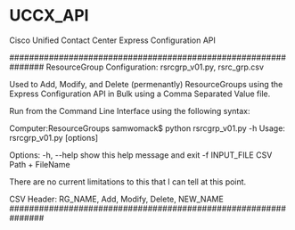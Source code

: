 UCCX_API
=========

Cisco Unified Contact Center
Express Configuration API

###############################################################
ResourceGroup Configuration: rsrcgrp_v01.py, rsrc_grp.csv

Used to Add, Modify, and Delete (permenantly) ResourceGroups
using the Express Configuration API in Bulk using a Comma
Separated Value file.

Run from the Command Line Interface using the following syntax:

Computer:ResourceGroups samwomack$ python rsrcgrp_v01.py -h
Usage: rsrcgrp_v01.py [options]

Options:
  -h, --help     show this help message and exit
  -f INPUT_FILE  CSV Path + FileName

There are no current limitations to this that I can tell at
this point.

CSV Header:
RG_NAME, Add, Modify, Delete, NEW_NAME
###############################################################

